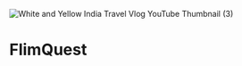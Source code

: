 ![White and Yellow India Travel Vlog YouTube Thumbnail (3)](https://github.com/runtime-terror-63/FlimQuest/assets/94905513/7b9671b1-245b-4a8e-b42c-703975ec85e2)

# FlimQuest
